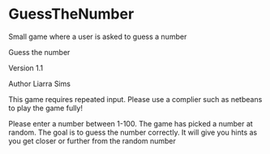# GuessTheNumber
Small game where a user is asked to guess a number



Guess the number

Version 1.1 

Author Liarra Sims

This game requires repeated input. Please use a complier such as netbeans to play the game fully!

Please enter a number between 1-100. The game has picked a number at random. The goal is to guess the number correctly. It will give you hints as you get closer or further from the random number
